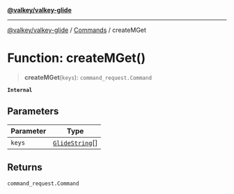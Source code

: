 [**@valkey/valkey-glide**](../../README.md)

***

[@valkey/valkey-glide](../../modules.md) / [Commands](../README.md) / createMGet

# Function: createMGet()

> **createMGet**(`keys`): `command_request.Command`

**`Internal`**

## Parameters

| Parameter | Type |
| ------ | ------ |
| `keys` | [`GlideString`](../../BaseClient/type-aliases/GlideString.md)[] |

## Returns

`command_request.Command`
